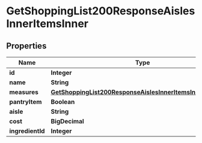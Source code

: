 

# GetShoppingList200ResponseAislesInnerItemsInner


## Properties

| Name | Type | Description | Notes |
|------------ | ------------- | ------------- | -------------|
|**id** | **Integer** |  |  |
|**name** | **String** |  |  |
|**measures** | [**GetShoppingList200ResponseAislesInnerItemsInnerMeasures**](GetShoppingList200ResponseAislesInnerItemsInnerMeasures.md) |  |  [optional] |
|**pantryItem** | **Boolean** |  |  |
|**aisle** | **String** |  |  |
|**cost** | **BigDecimal** |  |  |
|**ingredientId** | **Integer** |  |  |



